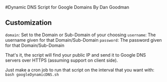 #Dynamic DNS Script for Google Domains
By Dan Goodman

## Customization
`domain`: Set to the Domain or Sub-Domain of your choosing
`username`: The username given for that Domain/Sub-Domain
`password`: The password given for that Domain/Sub-Domain

That's it, the script will find your public IP and send it to Google DNS servers over HTTPS (assuming support on client side).

Just make a cron job to run that script on the interval that you want with:
`bash googleDynamicDNS.sh`
